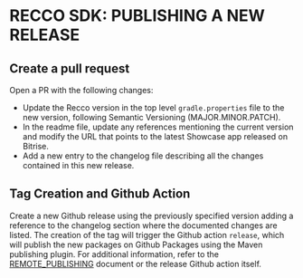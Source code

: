# RECCO SDK: PUBLISHING A NEW RELEASE

## Create a pull request
Open a PR with the following changes:
- Update the Recco version in the top level `gradle.properties` file to the new version, following Semantic Versioning (MAJOR.MINOR.PATCH).
- In the readme file, update any references mentioning the current version and modify the URL that points to the latest Showcase app released on Bitrise.
- Add a new entry to the changelog file describing all the changes contained in this new release.

## Tag Creation and Github Action
Create a new Github release using the previously specified version adding a reference to the changelog section where the documented changes are listed.
The creation of the tag will trigger the Github action `release`, which will publish the new packages on Github Packages using the Maven publishing plugin. For additional information, refer to the [REMOTE_PUBLISHING][REMOTE-PUBLISHING] document or the release Github action itself.

[REMOTE-PUBLISHING]:./docs/REMOTE_PUBLISHING.md

